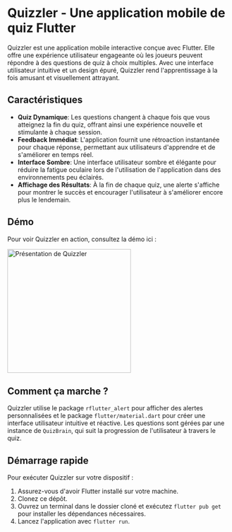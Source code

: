 # Quizzler - Une application mobile de quiz Flutter

Quizzler est une application mobile interactive conçue avec Flutter. Elle offre une expérience utilisateur engageante où les joueurs peuvent répondre à des questions de quiz à choix multiples. Avec une interface utilisateur intuitive et un design épuré, Quizzler rend l'apprentissage à la fois amusant et visuellement attrayant.

## Caractéristiques

- **Quiz Dynamique**: Les questions changent à chaque fois que vous atteignez la fin du quiz, offrant ainsi une expérience nouvelle et stimulante à chaque session.
- **Feedback Immédiat**: L'application fournit une rétroaction instantanée pour chaque réponse, permettant aux utilisateurs d'apprendre et de s'améliorer en temps réel.
- **Interface Sombre**: Une interface utilisateur sombre et élégante pour réduire la fatigue oculaire lors de l'utilisation de l'application dans des environnements peu éclairés.
- **Affichage des Résultats**: À la fin de chaque quiz, une alerte s'affiche pour montrer le succès et encourager l'utilisateur à s'améliorer encore plus le lendemain.

## Démo

Pour voir Quizzler en action, consultez la démo ici :

<img src="images/presentation.gif" width="280" alt="Présentation de Quizzler">


## Comment ça marche ?

Quizzler utilise le package `rflutter_alert` pour afficher des alertes personnalisées et le package `flutter/material.dart` pour créer une interface utilisateur intuitive et réactive. Les questions sont gérées par une instance de `QuizBrain`, qui suit la progression de l'utilisateur à travers le quiz.

## Démarrage rapide

Pour exécuter Quizzler sur votre dispositif :

1. Assurez-vous d'avoir Flutter installé sur votre machine.
2. Clonez ce dépôt.
3. Ouvrez un terminal dans le dossier cloné et exécutez `flutter pub get` pour installer les dépendances nécessaires.
4. Lancez l'application avec `flutter run`.



